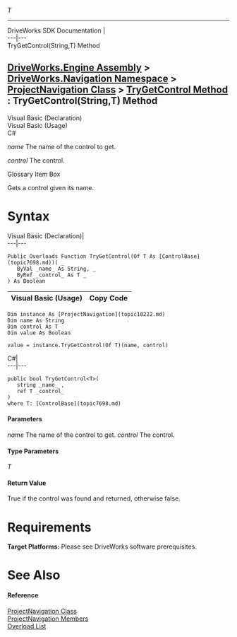        

_T_
    

   
---  
DriveWorks SDK Documentation  |   
---|---  
TryGetControl<T>(String,T) Method   
  
[DriveWorks.Engine Assembly](topic2156.md) > [DriveWorks.Navigation Namespace](topic10114.md) > [ProjectNavigation Class](topic10222.md) > [TryGetControl Method](topic10240.md) : TryGetControl<T>(String,T) Method  
---  
  
Visual Basic (Declaration)    
Visual Basic (Usage)    
C# 

_name_
    The name of the control to get.

_control_
    The control.

Glossary Item Box

Gets a control given its name. 

# Syntax

Visual Basic (Declaration)|   
---|---  
      
    
    Public Overloads Function TryGetControl(Of T As [ControlBase](topic7698.md))( _
       ByVal _name_ As String, _
       ByRef _control_ As T _
    ) As Boolean  
  
Visual Basic (Usage)| Copy Code  
---|---  
      
    
    Dim instance As [ProjectNavigation](topic10222.md)
    Dim name As String
    Dim control As T
    Dim value As Boolean
     
    value = instance.TryGetControl(Of T)(name, control)  
  
C#|   
---|---  
      
    
    public bool TryGetControl<T>( 
       string _name_ ,
       ref T _control_
    )
    where T: [ControlBase](topic7698.md)  
  
#### Parameters

 _name_
    The name of the control to get.
_control_
    The control.

#### Type Parameters

_T_
    

#### Return Value

True if the control was found and returned, otherwise false.

# Requirements

**Target Platforms:** Please see DriveWorks software prerequisites.

# See Also

#### Reference

[ProjectNavigation Class](topic10222.md)   
[ProjectNavigation Members](topic10223.md)   
[Overload List](topic10240.md)


